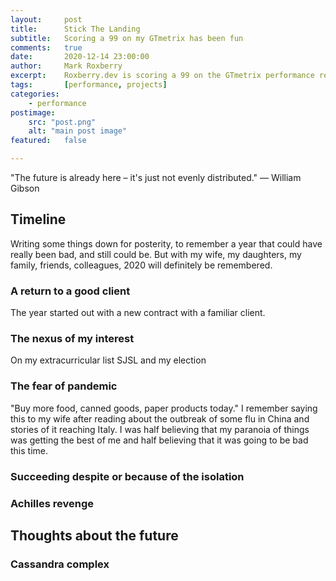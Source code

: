 ```yaml
---
layout:     post
title:      Stick The Landing
subtitle:   Scoring a 99 on my GTmetrix has been fun
comments:   true
date:       2020-12-14 23:00:00
author:     Mark Roxberry
excerpt:    Roxberry.dev is scoring a 99 on the GTmetrix performance report.  I documented a few of the things that I did to optimize the site.
tags:       [performance, projects]
categories:
    - performance
postimage: 
    src: "post.png"
    alt: "main post image"
featured:   false

---
```


"The future is already here – it's just not evenly distributed." 
― William Gibson

## Timeline
Writing some things down for posterity, to remember a year that could have really been bad, and still could be.  But with my wife, my daughters, my family, friends, colleagues, 2020 will definitely be remembered.

### A return to a good client
The year started out with a new contract with a familiar client.

### The nexus of my interest
On my extracurricular list SJSL and my election

### The fear of pandemic
"Buy more food, canned goods, paper products today."  I remember saying this to my wife after reading about the outbreak of some flu in China and stories of it reaching Italy.  I was half believing that my paranoia of things was getting the best of me and half believing that it was going to be bad this time.

### Succeeding despite or because of the isolation

### Achilles revenge



## Thoughts about the future

### Cassandra complex






